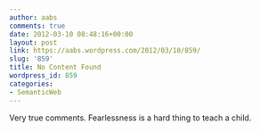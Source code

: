 ```yaml
---
author: aabs
comments: true
date: 2012-03-10 08:48:16+00:00
layout: post
link: https://aabs.wordpress.com/2012/03/10/859/
slug: '859'
title: No Content Found
wordpress_id: 859
categories:
- SemanticWeb
---
```


Very true comments. Fearlessness is a hard thing to teach a child.
